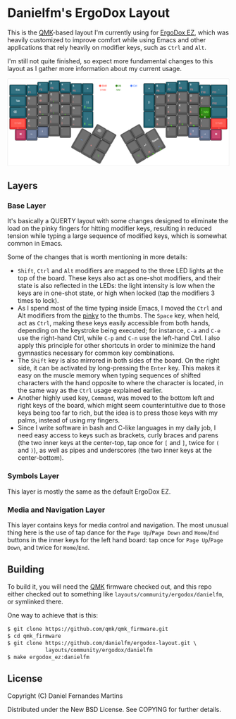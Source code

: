 # Danielfm's ErgoDox Layout

This is the [QMK](https://github.com/qmk/qmk_firmware)-based layout I'm
currently using for [ErgoDox EZ](https://ergodox-ez.com), which was
heavily customized to improve comfort while using Emacs and other
applications that rely heavily on modifier keys, such as `Ctrl` and `Alt`.

I'm still not quite finished, so expect more fundamental changes to this layout
as I gather more information about my current usage.

<a href="http://www.keyboard-layout-editor.com/#/gists/ebf52ba3338c94f3698851e9244b6b05">
  <img src="./img/layout.png"/>
</a>

## Layers

### Base Layer

It's basically a QUERTY layout with some changes designed to eliminate the
load on the pinky fingers for hitting modifier keys, resulting in reduced
tension while typing a large sequence of modified keys, which is somewhat
common in Emacs.

Some of the changes that is worth mentioning in more details:

- `Shift`, `Ctrl` and `Alt` modifiers are mapped to the three LED lights at the
  top of the board. These keys also act as one-shot modifiers, and their state
  is also reflected in the LEDs: the light intensity is low when the keys are in
  one-shot state, or high when locked (tap the modifiers 3 times to lock).
- As I spend most of the time typing inside Emacs, I moved the `Ctrl` and
  Alt modifiers from the [pinky](http://ergoemacs.org/emacs/emacs_pinky.html)
  to the thumbs. The `Space` key, when held, act as `Ctrl`, making these keys
  easily accessible from both hands, depending on the keystroke being executed;
  for instance, `C-a` and `C-e` use the right-hand Ctrl, while `C-p` and `C-n`
  use the left-hand Ctrl. I also apply this principle for other shortcuts in
  order to minimize the hand gymnastics necessary for common key combinations.
- The `Shift` key is also mirrored in both sides of the board. On the right
  side, it can be activated by long-pressing the `Enter` key. This makes it easy
  on the muscle memory when typing sequences of shifted characters with the hand
  opposite to where the character is located, in the same way as the `Ctrl`
  usage explained earlier.
- Another highly used key, `Command`, was moved to the bottom left and right
  keys of the board, which might seem counterintuitive due to those keys being
  too far to rich, but the idea is to press those keys with my palms, instead of
  using my fingers.
- Since I write software in bash and C-like languages in my daily job, I need
  easy access to keys such as brackets, curly braces and parens (the two inner
  keys at the center-top, tap once for `[` and `]`, twice for `(` and `)`), as
  well as pipes and underscores (the two inner keys at the center-bottom).

### Symbols Layer

This layer is mostly the same as the default ErgoDox EZ.

### Media and Navigation Layer

This layer contains keys for media control and navigation. The most unusual
thing here is the use of tap dance for the `Page Up`/`Page Down` and
`Home`/`End` buttons in the inner keys for the left hand board: tap once for
`Page Up`/`Page Down`, and twice for `Home`/`End`.

## Building

To build it, you will need the [QMK](https://github.com/qmk/qmk_firmware)
firmware checked out, and this repo either checked out to something like
`layouts/community/ergodox/danielfm`, or symlinked there.

One way to achieve that is this:

```
$ git clone https://github.com/qmk/qmk_firmware.git
$ cd qmk_firmware
$ git clone https://github.com/danielfm/ergodox-layout.git \
            layouts/community/ergodox/danielfm
$ make ergodox_ez:danielfm
```

## License

Copyright (C) Daniel Fernandes Martins

Distributed under the New BSD License. See COPYING for further details.
